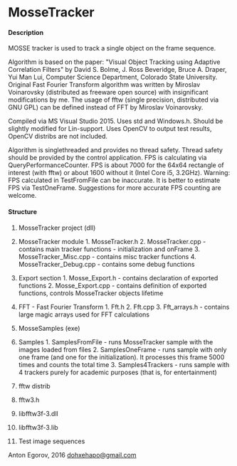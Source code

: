 # MosseTracker

#### Description

MOSSE tracker is used to track a single object on the frame sequence.

Algorithm is based on the paper: "Visual Object Tracking using Adaptive Correlation Filters" by David S. Bolme, J. Ross Beveridge, Bruce A. Draper, Yui Man Lui, Computer Science Department, Colorado State University.
Original Fast Fourier Transform algorithm was written by Miroslav Voinarovsky (distributed as freeware open source) with insignificant modifications by me.
The usage of fftw (single precision, distributed via GNU GPL) can be defined instead of FFT by Miroslav Voinarovsky.

Compiled via MS Visual Studio 2015. Uses std and Windows.h. Should be slightly modified for Lin-support.
Uses OpenCV to output test results, OpenCV distribs are not included.

Algorithm is singlethreaded and provides no thread safety. Thread safety should be provided by the control application.
FPS is calculating via QueryPerformanceCounter. FPS is about 7000 for the 64x64 rectangle of interest (with fftw) or about 1600 without it (Intel Core i5, 3.2GHz).
Warning: FPS calculated in TestFromFile can be inaccurate. It is better to estimate FPS via TestOneFrame. Suggestions for more accurate FPS counting are welcome.

#### Structure

1. MosseTracker project (dll)
  1. MosseTracker module
    1. MosseTracker.h
    2. MosseTracker.cpp       - contains main tracker functions - initialization and onFrame
    3. MosseTracker_Misc.cpp  - contains misc tracker functions
	4. MosseTracker_Debug.cpp - contains some debug functions
  2. Export section
    1. Mosse_Export.h   - contains declaration of exported functions
    2. Mosse_Export.cpp - contains definition of exported functions, controls MosseTracker objects lifetime
  3. FFT - Fast Fourier Transform
    1. Fft.h
    2. Fft.cpp
    3. Fft_arrays.h - contains large magic arrays used for FFT calculations

2. MosseSamples (exe)
  1. Samples
    1. SamplesFromFile  - runs MosseTracker sample with the images loaded from files
	2. SamplesOneFrame	- runs sample with only one frame (and one for the initialization). It processes this frame 5000 times and counts the total time
	3. Samples4Trackers - runs sample with 4 trackers purely for academic purposes (that is, for entertainment)
	
3. fftw distrib
  1. fftw3.h
  2. libfftw3f-3.dll
  3. libfftw3f-3.lib
  
4. Test image sequences


Anton Egorov, 2016 dohxehapo@gmail.com
